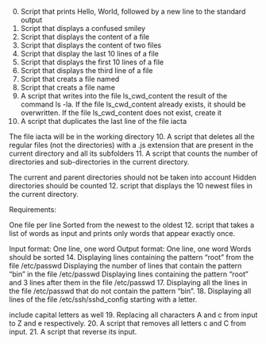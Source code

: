 0. Script that prints Hello, World, followed by a new line to the standard output
1. Script that displays a confused smiley
2. Script that displays the content of a file
3. Script that displays the content of two files
4. Script that display the last 10 lines of a file
5. Script that displays the first 10 lines of a file
6. Script that displays the third line of a file
7. Script that creats a file named
7. Script that creats a file name
8. A script that writes into the file ls_cwd_content the result of the command ls -la. If the file ls_cwd_content already exists, it should be overwritten. If the file ls_cwd_content does not exist, create it
9. A  script that duplicates the last line of the file iacta

The file iacta will be in the working directory
10. A script that deletes all the regular files (not the directories) with a .js extension that are present in the current directory and all its subfolders
11. A script that counts the number of directories and sub-directories in the current directory.

The current and parent directories should not be taken into account
Hidden directories should be counted
12. script that displays the 10 newest files in the current directory.

Requirements:

One file per line
Sorted from the newest to the oldest
12.  script that takes a list of words as input and prints only words that appear exactly once.

Input format: One line, one word
Output format: One line, one word
Words should be sorted
14. Displaying lines containing the pattern “root” from the file /etc/passwd
Displaying the number of lines that contain the pattern “bin” in the file /etc/passwd
Displaying lines containing the pattern “root” and 3 lines after them in the file /etc/passwd
17. Displaying all the lines in the file /etc/passwd that do not contain the pattern “bin”.
18. Displaying all lines of the file /etc/ssh/sshd_config starting with a letter.

include capital letters as well
19. Replacing all characters A and c from input to Z and e respectively.
20. A script that removes all letters c and C from input.
21. A script that reverse its input.
